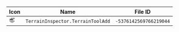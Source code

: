 | Icon | Name | File ID |
| ---  | ---  | ---     |
| ![](TerrainInspector.TerrainToolAdd.png) | `TerrainInspector.TerrainToolAdd` | `-5376142569766219044` |
